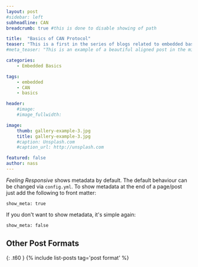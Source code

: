 ```yaml
---
layout: post
#sidebar: left
subheadline: CAN
breadcrumb: true #this is done to disable showing of path

title:  "Basics of CAN Protocol"
teaser: "This is a first in the series of blogs related to embedded basics. We will be going through some of the basics of CAN protocol"
#meta_teaser: "This is an example of a beautiful aligned post in the middle. There is no sidebar to distract the reader. The difference to the Page-Template is, that you find meta-information at the bottom of the post."

categories:
    - Embedded Basics

tags:
    - embedded
    - CAN
    - basics

header:
    #image:
    #image_fullwidth:

image:
    thumb: gallery-example-3.jpg
    title: gallery-example-3.jpg
    #caption: Unsplash.com
    #caption_url: http://unsplash.com

featured: false
author: nass
---
```

*Feeling Responsive* shows metadata by default. The default behaviour can be changed via `config.yml`. To show metadata at the end of a page/post just add the following to front matter:
<!--more-->

~~~
show_meta: true
~~~

If you don't want to show metadata, it's simple again:

~~~
show_meta: false
~~~


## Other Post Formats
{: .t60 }
{% include list-posts tag='post format' %}
